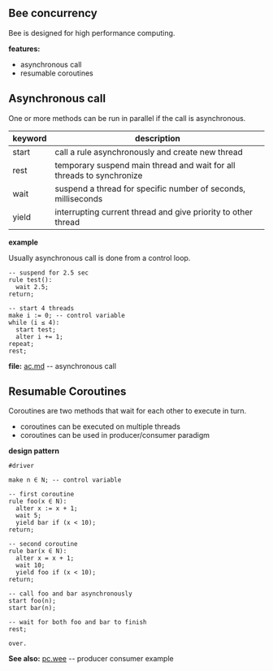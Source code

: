 ## Bee concurrency

Bee is designed for high performance computing.

**features:**

* asynchronous call
* resumable coroutines 

## Asynchronous call

One or more methods can be run in parallel if the call is asynchronous.

keyword | description
--------|----------------------------------------------------------------------
start   | call a rule asynchronously and create new thread
rest    | temporary suspend main thread and wait for all threads to synchronize
wait    | suspend a thread for specific number of seconds, milliseconds
yield   | interrupting current thread and give priority to other thread

**example**

Usually asynchronous call is done from a control loop.

```
-- suspend for 2.5 sec
rule test():
  wait 2.5;
return;

-- start 4 threads
make i := 0; -- control variable
while (i ≤ 4):
  start test;    
  alter i += 1;    
repeat;
rest;
```

**file:** [ac.md](demo/ac.md) -- asynchronous call

## Resumable Coroutines 

Coroutines are two methods that wait for each other to execute in turn.

* coroutines can be executed on multiple threads
* coroutines can be used in producer/consumer paradigm

**design pattern**

```
#driver

make n ∈ N; -- control variable

-- first coroutine
rule foo(x ∈ N):
  alter x := x + 1;
  wait 5;  
  yield bar if (x < 10);
return;

-- second coroutine
rule bar(x ∈ N):
  alter x = x + 1;
  wait 10;    
  yield foo if (x < 10);
return;

-- call foo and bar asynchronously
start foo(n);
start bar(n);

-- wait for both foo and bar to finish
rest;

over.
``` 

**See also:** [pc.wee](../demo/pc.wee) -- producer consumer example
